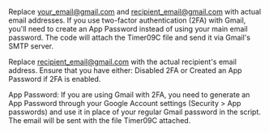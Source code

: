 Replace your_email@gmail.com and recipient_email@gmail.com with actual email addresses.
If you use two-factor authentication (2FA) with Gmail, you'll need to create an App Password instead of using your main email password.
The code will attach the Timer09C file and send it via Gmail's SMTP server.

Replace recipient_email@gmail.com with the actual recipient's email address.
Ensure that you have either:
Disabled 2FA or
Created an App Password if 2FA is enabled.

App Password: If you are using Gmail with 2FA, you need to generate an App Password through your Google Account settings (Security > App passwords) and use it in place of your regular Gmail password in the script.
The email will be sent with the file Timer09C attached.
